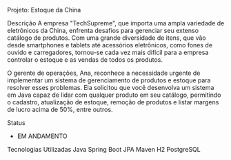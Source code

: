 Projeto: Estoque da China

Descrição
A empresa "TechSupreme", que importa uma ampla variedade de eletrônicos da China, enfrenta desafios para gerenciar seu extenso catálogo de produtos. Com uma grande diversidade de itens, que vão desde smartphones e tablets até acessórios eletrônicos, como fones de ouvido e carregadores, tornou-se cada vez mais difícil para a empresa controlar o estoque e as vendas de todos os produtos.

O gerente de operações, Ana, reconhece a necessidade urgente de implementar um sistema de gerenciamento de produtos e estoque para resolver esses problemas. Ela solicitou que você desenvolva um sistema em Java capaz de lidar com qualquer produto em seu catálogo, permitindo o cadastro, atualização de estoque, remoção de produtos e listar margens de lucro acima de 50%, entre outros.

Status
- EM ANDAMENTO

Tecnologias Utilizadas
Java
Spring Boot
JPA 
Maven
H2
PostgreSQL

